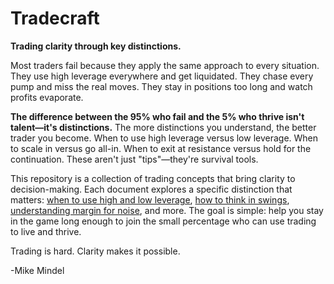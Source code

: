 # Tradecraft

**Trading clarity through key distinctions.**

Most traders fail because they apply the same approach to every situation. They use high leverage everywhere and get liquidated. They chase every pump and miss the real moves. They stay in positions too long and watch profits evaporate.

**The difference between the 95% who fail and the 5% who thrive isn't talent—it's distinctions.** The more distinctions you understand, the better trader you become. When to use high leverage versus low leverage. When to scale in versus go all-in. When to exit at resistance versus hold for the continuation. These aren't just "tips"—they're survival tools.

This repository is a collection of trading concepts that bring clarity to decision-making. Each document explores a specific distinction that matters: [when to use high and low leverage](docs/high-and-low-leverage.md), [how to think in swings](docs/think-in-swings.md), [understanding margin for noise](docs/margin-for-noise.md), and more. The goal is simple: help you stay in the game long enough to join the small percentage who can use trading to live and thrive.

Trading is hard. Clarity makes it possible.

-Mike Mindel
